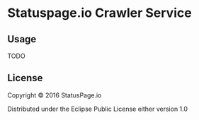 # Statuspage.io Crawler Service

## Usage

TODO

## License

Copyright © 2016 StatusPage.io

Distributed under the Eclipse Public License either version 1.0
